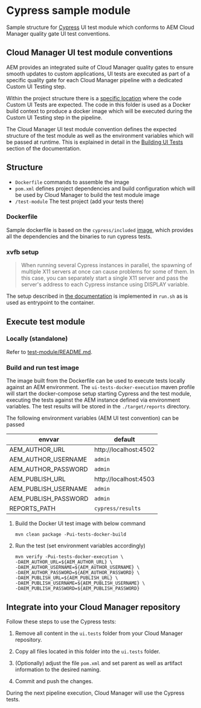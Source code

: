 # Cypress sample module

Sample structure  for [Cypress](https://www.cypress.io) UI test module which conforms to
AEM  Cloud Manager quality gate UI test conventions.

## Cloud Manager UI test module conventions

AEM provides an integrated suite of Cloud Manager quality gates to ensure smooth updates to custom applications,
UI tests are executed as part of a specific quality gate for each Cloud Manager pipeline with a dedicated Custom UI Testing step.

Within the project structure there is a [specific location](https://github.com/adobe/aem-project-archetype/tree/develop/src/main/archetype/ui.tests)
where the code Custom UI Tests are expected. The code in this folder is used as a Docker build context to produce a docker image
which will be executed during the Custom UI Testing step in the pipeline.

The Cloud Manager UI test module convention defines the expected structure of the test module as well as the environment
variables which will be passed at runtime. This is explained in detail in the [Building UI Tests](https://experienceleague.adobe.com/docs/experience-manager-cloud-service/content/implementing/using-cloud-manager/test-results/functional-testing/ui-testing.html?lang=en#building-ui-tests)
section of the documentation.

## Structure

- `Dockerfile` commands to assemble the image
- `pom.xml` defines project dependencies and build configuration which will be used by Cloud Manager to build the test module image
- `/test-module` The test project (add your tests there)

### Dockerfile

Sample dockerfile is based on the `cypress/included` [image](https://hub.docker.com/r/cypress/included), which provides all the dependencies and the binaries
to run cypress tests.

### xvfb setup

>When running several Cypress instances in parallel, the spawning of multiple X11 servers at once can cause problems for some of them. In this case, you can separately start a single X11 server and pass the server's address to each Cypress instance using DISPLAY variable.

The setup described in [the documentation](https://docs.cypress.io/guides/continuous-integration/introduction#In-Docker) 
is implemented in `run.sh` as is used as entrypoint to the container.

## Execute test module

### Locally (standalone)

Refer to [test-module/README.md](test-module/README.md).

### Build and run test image

The image built from the Dockerfile can be used to execute tests locally against an AEM environment. The `ui-tests-docker-execution`
maven profile will start the docker-compose setup starting Cypress and the test module, executing the tests against
the AEM instance defined via environment variables. The test results will be stored in the `./target/reports` directory.

The following environment variables (AEM UI test convention) can be passed

| envvar | default |
| --- | --- |
| AEM_AUTHOR_URL | http://localhost:4502 |
| AEM_AUTHOR_USERNAME | `admin` |
| AEM_AUTHOR_PASSWORD | `admin` |
| AEM_PUBLISH_URL | http://localhost:4503 |
| AEM_PUBLISH_USERNAME | `admin` |
| AEM_PUBLISH_PASSWORD | `admin` |
| REPORTS_PATH | `cypress/results` |

1. Build the Docker UI test image with below command
   ```
   mvn clean package -Pui-tests-docker-build
   ```
2. Run the test (set environment variables accordingly) 
   ```
   mvn verify -Pui-tests-docker-execution \
   -DAEM_AUTHOR_URL=${AEM_AUTHOR_URL} \
   -DAEM_AUTHOR_USERNAME=${AEM_AUTHOR_USERNAME} \
   -DAEM_AUTHOR_PASSWORD=${AEM_AUTHOR_PASSWORD} \
   -DAEM_PUBLISH_URL=${AEM_PUBLISH_URL} \
   -DAEM_PUBLISH_USERNAME=${AEM_PUBLISH_USERNAME} \
   -DAEM_PUBLISH_PASSWORD=${AEM_PUBLISH_PASSWORD}   
   ```

## Integrate into your Cloud Manager repository

Follow these steps to use the Cypress tests:

1. Remove all content in the `ui.tests` folder from your Cloud Manager repository.

1. Copy all files located in this folder into the `ui.tests` folder.

1. (Optionally) adjust the file `pom.xml` and set parent as well as artifact information to the desired naming.

1. Commit and push the changes.

During the next pipeline execution, Cloud Manager will use the Cypress tests.
